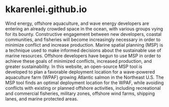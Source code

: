 # kkarenlei.github.io
Wind energy, offshore aquaculture, and wave energy developers are entering an already crowded space in the ocean, with various groups vying for its bounty. Constructive engagement between new developers, coastal communities, and fisheries will become increasingly necessary in order to minimize conflict and increase production. Marine spatial planning (MSP) is a technique used to make informed decisions about the sustainable use of marine resources. Offshore developers have begun to use MSP in order to achieve these goals of minimized conflicts, increased production, and greater sustainability. In this website, an open-source MSP tool is developed to plan a favorable deployment location for a wave-powered aquaculture farm (WPAF) growing Atlantic salmon in the Northeast U.S. The MSP tool finds an optimal deployment location for the WPAF, while avoiding conflicts with existing or planned offshore activities, including recreational and commercial fisheries, military zones, offshore wind farms, shipping lanes, and marine protected areas.
